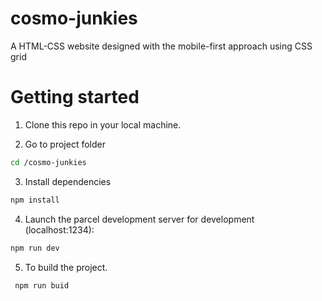 # cosmo-junkies

A HTML-CSS website designed with the mobile-first approach using CSS grid

# Getting started

1. Clone this repo in your local machine.
 
2. Go to project folder

 ``` bash 
 cd /cosmo-junkies 
 ```
 
3. Install dependencies
 ``` bash
 npm install
 ```
 
4. Launch the parcel development server for development (localhost:1234):
 ``` bash
 npm run dev
 ```

5. To build the project.
``` bash
 npm run buid
 ```

